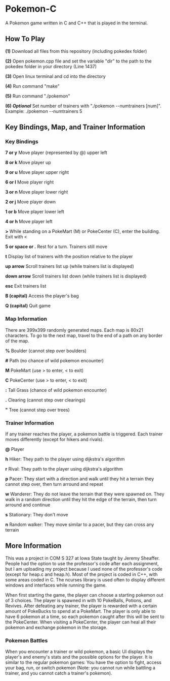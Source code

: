 # Pokemon-C
A Pokemon game written in C and C++ that is played in the terminal.

## How To Play
**(1)** Download all files from this repository (including pokedex folder)

**(2)** Open pokemon.cpp file and set the variable "dir" to the path to the pokedex folder in your directory (Line 1437)

**(3)** Open linux terminal and cd into the directory

**(4)** Run command "make"

**(5)** Run command "./pokemon"

**(6) *Optional*** Set number of trainers with "./pokemon --numtrainers [num]". Example: ./pokemon --numtrainers 5

## Key Bindings, Map, and Trainer Information
### Key Bindings
**7 or y** Move player (represented by @) upper left

**8 or k** Move player up

**9 or u** Move player upper right

**6 or l** Move player right

**3 or n** Move player lower right

**2 or j** Move player down

**1 or b** Move player lower left

**4 or h** Move player left

**>** While standing on a PokeMart (M) or PokeCenter (C), enter the building. Exit with <

**5 or space or .** Rest for a turn. Trainers still move

**t** Display list of trainers with the position relative to the player

**up arrow** Scroll trainers list up (while trainers list is displayed)

**down arrow** Scroll trainers list down (while trainers list is displayed)

**esc** Exit trainers list

**B (capital)** Access the player's bag

**Q (capital)** Quit game

### Map Information
There are 399x399 randomly generated maps. Each map is 80x21 characters. To go to the next map, travel to the end of a path on any border of the map.

**%** Boulder (cannot step over boulders)

**#** Path (no chance of wild pokemon encounter)

**M** PokeMart (use > to enter, < to exit)

**C** PokeCenter (use > to enter, < to exit)

**:** Tall Grass (chance of wild pokemon encounter)

**.** Clearing (cannot step over clearings)

**"** Tree (cannot step over trees)

### Trainer Information
If any trainer reaches the player, a pokemon battle is triggered. Each trainer moves differently (except for hikers and rivals).

**@** Player

**h** Hiker: They path to the player using dijkstra's algorithm

**r** Rival: They path to the player using dijkstra's algorithm

**p** Pacer: They start with a direction and walk until they hit a terrain they cannot step over, then turn arround and repeat

**w** Wanderer: They do not leave the terrain that they were spawned on. They walk in a random direction until they hit the edge of the terrain, then turn arround and continue

**s** Stationary: They don't move

**n** Random walker: They move similar to a pacer, but they can cross any terrain

## More Information
This was a project in COM S 327 at Iowa State taught by Jeremy Sheaffer. People had the option to use the professor's code after each assignment, but I am uploading my project because I used none of the professor's code (except for heap.c and heap.h). Most of the project is coded in C++, with some areas coded in C. The ncurses library is used often to display different windows and interfaces while running the game.

When first starting the game, the player can choose a starting pokemon out of 3 choices. The player is spawned in with 10 PokeBalls, Potions, and Revives. After defeating any trainer, the player is rewarded with a certain amount of PokeBucks to spend at a PokeMart. The player is only able to have 6 pokemon at a time, so each pokemon caught after this will be sent to the PokeCenter. When visiting a PokeCenter, the player can heal all their pokemon and exchange pokemon in the storage. 

### Pokemon Battles
When you encounter a trainer or wild pokemon, a basic UI displays the player's and enemy's stats and the possible options for the player. It is similar to the regular pokemon games: You have the option to fight, access your bag, run, or switch pokemon (Note: you cannot run while battling a trainer, and you cannot catch a trainer's pokemon). 
